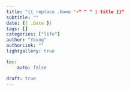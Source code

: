 ```yaml
---
title: "{{ replace .Name "-" " " | title }}"
subtitle: ""
date: {{ .Date }}
tags: []
categories: ["life"]
author: "Young"
authorLink: ""
lightgallery: true

toc:
    auto: false

draft: true
---
```


<!--more-->
